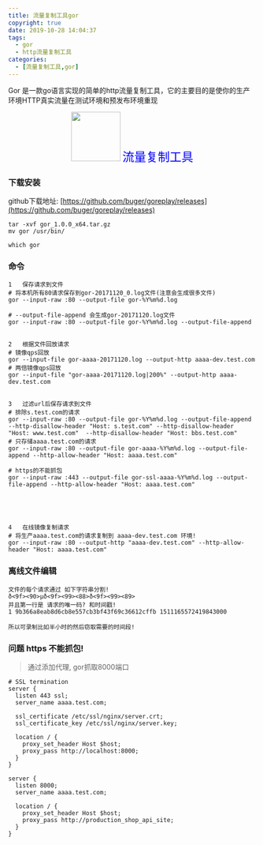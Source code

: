 ```yaml
---
title: 流量复制工具gor
copyright: true
date: 2019-10-28 14:04:37
tags:
  - gor
  - http流量复制工具
categories:
  - [流量复制工具,gor]
---
```

Gor 是一款go语言实现的简单的http流量复制工具，它的主要目的是使你的生产环境HTTP真实流量在测试环境和预发布环境重现
<!-- more -->


<center>
<img src="http://zhangzw001.github.io/images/dockerniu.jpeg" width = "100" height = "100" style="border: 0"/>
<font color="blue" face="黑体" size=5> 流量复制工具 </font>
</center>


### 下载安装
github下载地址: [https://github.com/buger/goreplay/releases](https://github.com/buger/goreplay/releases)

```
tar -xvf gor_1.0.0_x64.tar.gz
mv gor /usr/bin/

which gor
```

###  命令
```
1   保存请求到文件
# 将本机所有80请求保存到gor-20171120_0.log文件(注意会生成很多文件)
gor --input-raw :80 --output-file gor-%Y%m%d.log

# --output-file-append 会生成gor-20171120.log文件
gor --input-raw :80 --output-file gor-%Y%m%d.log --output-file-append


2   根据文件回放请求
# 镜像qps回放
gor --input-file gor-aaaa-20171120.log --output-http aaaa-dev.test.com
# 两倍镜像qps回放
gor --input-file "gor-aaaa-20171120.log|200%" --output-http aaaa-dev.test.com


3   过滤url后保存请求到文件
# 排除s.test.com的请求
gor --input-raw :80 --output-file gor-%Y%m%d.log --output-file-append --http-disallow-header "Host: s.test.com" --http-disallow-header "Host: www.test.com"  --http-disallow-header "Host: bbs.test.com"
# 只存储aaaa.test.com的请求
gor --input-raw :80 --output-file gor-aaaa-%Y%m%d.log --output-file-append --http-allow-header "Host: aaaa.test.com"

# https的不能抓包
gor --input-raw :443 --output-file gor-ssl-aaaa-%Y%m%d.log --output-file-append --http-allow-header "Host: aaaa.test.com"





4   在线镜像复制请求
# 将生产aaaa.test.com的请求复制到 aaaa-dev.test.com 环境!
gor --input-raw :80 --output-http "aaaa-dev.test.com" --http-allow-header "Host: aaaa.test.com"
```


### 离线文件编辑
```
文件的每个请求通过 如下字符串分割!
ð<9f><90>µð<9f><99><88>ð<9f><99><89>
并且第一行是 请求的唯一码? 和时间戳!
1 9b366a8eab8d6cb8e557cb3bf43f69c36612cffb 1511165572419843000

所以可录制比如半小时的然后窃取需要的时间段!

```


### 问题  https 不能抓包!
> 通过添加代理, gor抓取8000端口

```
# SSL termination
server {
  listen 443 ssl;
  server_name aaaa.test.com;

  ssl_certificate /etc/ssl/nginx/server.crt;
  ssl_certificate_key /etc/ssl/nginx/server.key;

  location / {
    proxy_set_header Host $host;
    proxy_pass http://localhost:8000;
  }
}

server {
  listen 8000;
  server_name aaaa.test.com;

  location / {
    proxy_set_header Host $host;
    proxy_pass http://production_shop_api_site;
  }
}

```

